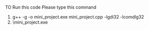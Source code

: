 TO Run this code Please type this command
1. g++ -g -o mini_project.exe mini_project.cpp -lgdi32 -lcomdlg32
2. \mini_project.exe
